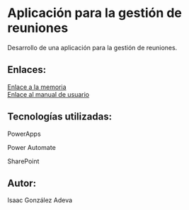 # Aplicación para la gestión de reuniones
<p>Desarrollo de una aplicación para la gestión de reuniones.</p>

## Enlaces: 
<a href="https://github.com/IsaacGonade/TFG_Gestion_Reuniones/blob/main/Gonzalez_Adeva_Isaac_Memoria_ProyectoFinal_DAM25.pdf">Enlace a la memoria</a>
<br>
<a href="https://github.com/IsaacGonade/TFG_Gestion_Reuniones/blob/main/Gonz%C3%A1lez_Adeva_Isaac_Manual_ProyectoFinal_DAM25.pdf">Enlace al manual de usuario</a>


## Tecnologías utilizadas:
<p>PowerApps</p>
<p>Power Automate</p>
<p>SharePoint</p>

## Autor:
<p>Isaac González Adeva</p>
